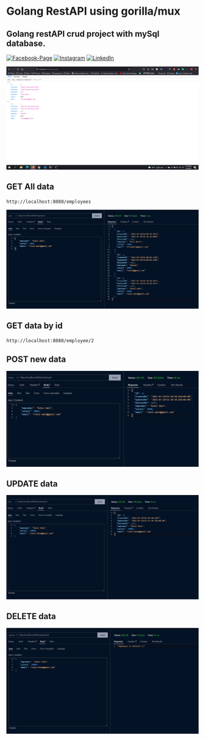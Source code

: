# Golang RestAPI using gorilla/mux

## Golang restAPI crud project with mySql database.

[![Facebook-Page][facebook-shield]][facebook-url]
[![Instagram][instagram-shield]][instagram-url]
[![LinkedIn][linkedin-shield]][linkedin-url]

<!-- MARKDOWN LINKS & IMAGES -->
<!--  -->

[facebook-shield]: https://img.shields.io/badge/-Facebook-black.svg?style=flat-square&logo=facebook&color=555&logoColor=white
[facebook-url]: https://facebook.com/raihan.mahmudi.50
[instagram-shield]: https://img.shields.io/badge/-Instagram-black.svg?style=flat-square&logo=instagram&color=555&logoColor=white
[instagram-url]: https://www.instagram.com/raihan_info/
[linkedin-shield]: https://img.shields.io/badge/-LinkedIn-black.svg?style=flat-square&logo=linkedin&colorB=555
[linkedin-url]: https://www.linkedin.com/in/raihaninfo/


![alt text](images/browser.png)

## GET All data
    http://localhost:8080/employees

![alt text](images/alldata.png)

## GET data by id
    http://localhost:8080/employee/2

## POST new data

![alt text](images/post.png)

## UPDATE data
![alt text](images/put.png)

## DELETE data

![alt text](images/delete.png)